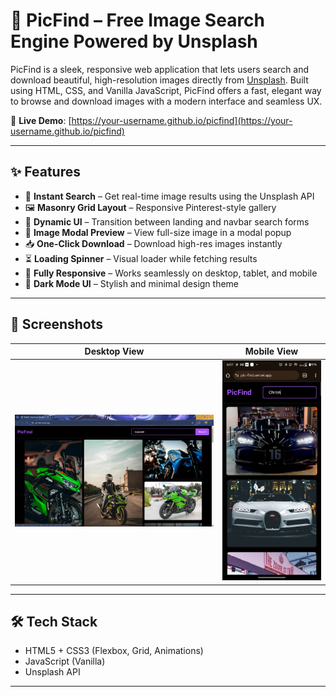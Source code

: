 # 📸 PicFind – Free Image Search Engine Powered by Unsplash

PicFind is a sleek, responsive web application that lets users search and download beautiful, high-resolution images directly from [Unsplash](https://unsplash.com). Built using HTML, CSS, and Vanilla JavaScript, PicFind offers a fast, elegant way to browse and download images with a modern interface and seamless UX.

🔗 **Live Demo**: [https://your-username.github.io/picfind](https://your-username.github.io/picfind)  

---

## ✨ Features

- 🔎 **Instant Search** – Get real-time image results using the Unsplash API
- 🖼️ **Masonry Grid Layout** – Responsive Pinterest-style gallery
- 🧭 **Dynamic UI** – Transition between landing and navbar search forms
- 🧲 **Image Modal Preview** – View full-size image in a modal popup
- 📥 **One-Click Download** – Download high-res images instantly
- ⏳ **Loading Spinner** – Visual loader while fetching results
- 📱 **Fully Responsive** – Works seamlessly on desktop, tablet, and mobile
- 🌙 **Dark Mode UI** – Stylish and minimal design theme

---

## 📸 Screenshots

| Desktop View                    | Mobile View            |
|--------------------------------|----------------------------------|
| ![Desktop](/screenshot/screenshot-2.png) | ![Mobile](/screenshot/screenshot-1.jpg) 



---

## 🛠️ Tech Stack

- HTML5 + CSS3 (Flexbox, Grid, Animations)
- JavaScript (Vanilla)
- Unsplash API

---


